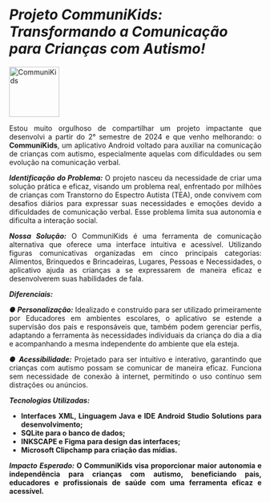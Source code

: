 <div >
<h1><em>Projeto CommuniKids: Transformando a Comunicação para Crianças com Autismo!</em></h1> 
<img align="center" alt="CommuniKids" height="100" width="100" src="https://github.com/user-attachments/assets/4a417d56-7c43-426d-808c-8c7a727e34a8">
<section align = "justify">
<p>Estou muito orgulhoso de compartilhar um projeto impactante que desenvolvi a partir do 2° semestre de 2024 e que venho melhorando: o <strong>CommuniKids</strong>, um aplicativo Android voltado para auxiliar na comunicação de crianças com autismo, especialmente aquelas com dificuldades ou sem evolução na comunicação verbal.</p>

<p><strong><em>Identificação do Problema:</em></strong> O projeto nasceu da necessidade de criar uma solução prática e eficaz, visando um problema real, enfrentado por milhões de crianças com Transtorno do Espectro Autista (TEA), onde convivem com desafios diários para expressar suas necessidades e emoções devido a dificuldades de comunicação verbal. Esse problema limita sua autonomia e dificulta a interação social.</p>

<p><em><strong>Nossa Solução:</strong></em> O CommuniKids é uma ferramenta de comunicação alternativa que oferece uma interface intuitiva e acessível. Utilizando figuras comunicativas organizadas em cinco principais categorias: Alimentos, Brinquedos e Brincadeiras, Lugares, Pessoas e Necessidades, o aplicativo ajuda as crianças a se expressarem de maneira eficaz e desenvolverem suas habilidades de fala.</p>

<p><em><strong>Diferenciais:</strong></em></p>

<p><em><strong>● Personalização:</strong></em> Idealizado e construído para ser utilizado primeiramente por Educadores em ambientes escolares, o aplicativo se estende a supervisão dos pais e responsáveis que, também podem gerenciar perfis, adaptando a ferramenta às necessidades individuais da criança do dia a dia e acompanhando a mesma independente do ambiente que ela esteja.</p>

<p><em><strong>● Acessibilidade:</em></strong> Projetado para ser intuitivo e interativo, garantindo que crianças com autismo possam se comunicar de maneira eficaz. Funciona sem necessidade de conexão à internet, permitindo o uso contínuo sem distrações ou anúncios.</p>

<p><em><strong>Tecnologias Utilizadas:<strong></em></p>

<ul>
<li>Interfaces XML, Linguagem Java e IDE Android Studio Solutions para desenvolvimento;</li>

<li>SQLite para o banco de dados;</li>

<li>INKSCAPE e Figma para design das interfaces;</i>

<li>Microsoft Clipchamp para criação das mídias.</li>
</ul>

<p><em><strong>Impacto Esperado:</em></strong> O CommuniKids visa proporcionar maior autonomia e independência para crianças com autismo, beneficiando pais, educadores e profissionais de saúde com uma ferramenta eficaz e acessível.</p>
</section>

<section align= "center">

</section>

</div>

